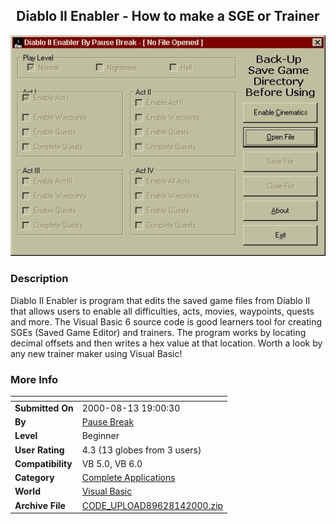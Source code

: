 ﻿<div align="center">

## Diablo II Enabler \- How to make a SGE or Trainer

<img src="PIC20008142148355125.jpg">
</div>

### Description

Diablo II Enabler is program that edits the saved game files from Diablo II that allows users to enable all difficulties, acts, movies, waypoints, quests and more. The Visual Basic 6 source code is good learners tool for creating SGEs (Saved Game Editor) and trainers. The program works by locating decimal offsets and then writes a hex value at that location. Worth a look by any new trainer maker using Visual Basic!
 
### More Info
 


<span>             |<span>
---                |---
**Submitted On**   |2000-08-13 19:00:30
**By**             |[Pause Break](https://github.com/Planet-Source-Code/PSCIndex/blob/master/ByAuthor/pause-break.md)
**Level**          |Beginner
**User Rating**    |4.3 (13 globes from 3 users)
**Compatibility**  |VB 5\.0, VB 6\.0
**Category**       |[Complete Applications](https://github.com/Planet-Source-Code/PSCIndex/blob/master/ByCategory/complete-applications__1-27.md)
**World**          |[Visual Basic](https://github.com/Planet-Source-Code/PSCIndex/blob/master/ByWorld/visual-basic.md)
**Archive File**   |[CODE\_UPLOAD89628142000\.zip](https://github.com/Planet-Source-Code/pause-break-diablo-ii-enabler-how-to-make-a-sge-or-trainer__1-10689/archive/master.zip)








